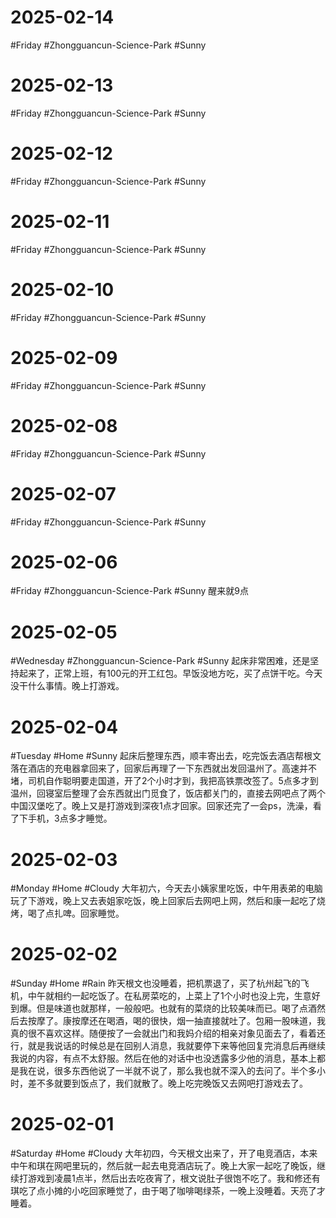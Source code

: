 # 2025-02-14
#Friday #Zhongguancun-Science-Park  #Sunny 

# 2025-02-13
#Friday #Zhongguancun-Science-Park  #Sunny 

# 2025-02-12
#Friday #Zhongguancun-Science-Park  #Sunny 

# 2025-02-11
#Friday #Zhongguancun-Science-Park  #Sunny 

# 2025-02-10
#Friday #Zhongguancun-Science-Park  #Sunny 

# 2025-02-09
#Friday #Zhongguancun-Science-Park  #Sunny 

# 2025-02-08
#Friday #Zhongguancun-Science-Park  #Sunny 

# 2025-02-07
#Friday #Zhongguancun-Science-Park  #Sunny 

# 2025-02-06
#Friday #Zhongguancun-Science-Park  #Sunny 
醒来就9点

# 2025-02-05
#Wednesday #Zhongguancun-Science-Park  #Sunny 
起床非常困难，还是坚持起来了，正常上班，有100元的开工红包。早饭没地方吃，买了点饼干吃。今天没干什么事情。晚上打游戏。

# 2025-02-04
#Tuesday   #Home  #Sunny 
起床后整理东西，顺丰寄出去，吃完饭去酒店帮根文落在酒店的充电器拿回来了，回家后再理了一下东西就出发回温州了。高速并不堵，司机自作聪明要走国道，开了2个小时才到，我把高铁票改签了。5点多才到温州，回寝室后整理了会东西就出门觅食了，饭店都关门的，直接去网吧点了两个中国汉堡吃了。晚上又是打游戏到深夜1点才回家。回家还完了一会ps，洗澡，看了下手机，3点多才睡觉。

# 2025-02-03
#Monday   #Home  #Cloudy 
大年初六，今天去小姨家里吃饭，中午用表弟的电脑玩了下游戏，晚上又去表姐家吃饭，晚上回家后去网吧上网，然后和康一起吃了烧烤，喝了点扎啤。回家睡觉。

# 2025-02-02
#Sunday   #Home  #Rain 
昨天根文也没睡着，把机票退了，买了杭州起飞的飞机，中午就相约一起吃饭了。在私房菜吃的，上菜上了1个小时也没上完，生意好到爆。但是味道也就那样，一般般吧。也就有的菜烧的比较美味而已。喝了点酒然后去按摩了。康按摩还在喝酒，喝的很快，烟一抽直接就吐了。包厢一股味道，我真的很不喜欢这样。随便按了一会就出门和我妈介绍的相亲对象见面去了，看着还行，就是我说话的时候总是在回别人消息，我就要停下来等他回复完消息后再继续我说的内容，有点不太舒服。然后在他的对话中也没透露多少他的消息，基本上都是我在说，很多东西他说了一半就不说了，那么我也就不深入的去问了。半个多小时，差不多就要到饭点了，我们就散了。晚上吃完晚饭又去网吧打游戏去了。

# 2025-02-01
#Saturday  #Home  #Cloudy 
大年初四，今天根文出来了，开了电竞酒店，本来中午和琪在网吧里玩的，然后就一起去电竞酒店玩了。晚上大家一起吃了晚饭，继续打游戏到凌晨1点半，然后出去吃夜宵了，根文说肚子很饱不吃了。我和修还有琪吃了点小摊的小吃回家睡觉了，由于喝了咖啡喝绿茶，一晚上没睡着。天亮了才睡着。
